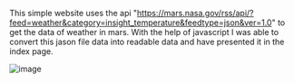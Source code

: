 This simple website uses the api "https://mars.nasa.gov/rss/api/?feed=weather&category=insight_temperature&feedtype=json&ver=1.0" to get the data of weather in mars. 
With the help of javascript I was able to convert this jason file data into readable data and have presented it in the index page.

![image](https://github.com/vi2hnu/Mars-Weather-Website/assets/130527742/dbe33592-7277-4e3d-93e2-b59e29955e8c)
